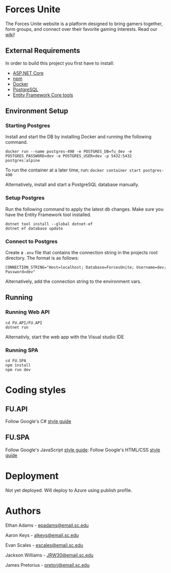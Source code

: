 # Forces Unite
The Forces Unite website is a platform designed to bring gamers together, form groups, and connect over their favorite gaming interests.
Read our [wiki](https://github.com/SCCapstone/PalmettoProgrammers/wiki/Project-Description)!

## External Requirements
In order to build this project you first have to install:
* [ASP.NET Core](https://learn.microsoft.com/en-us/aspnet/core/introduction-to-aspnet-core?view=aspnetcore-7.0)
* [npm](https://www.npmjs.com/package/npm)
* [Docker](https://www.docker.com/get-started/)
* [PostgreSQL](https://www.postgresql.org/download/)
* [Entity Framework Core tools](https://learn.microsoft.com/en-us/ef/core/cli/)

## Environment Setup
### Starting Postgres
Install and start the DB by installing Docker and running the following command.
```
docker run --name postgres-490 -e POSTGRES_DB=fu_dev -e POSTGRES_PASSWORD=dev -e POSTGRES_USER=dev -p 5432:5432 postgres:alpine
```
To run the container at a later time, run:
```docker container start postgres-490```

Alternatively, install and start a PostgreSQL database manually.

### Setup Postgres
Run the following command to apply the latest db changes.
Make sure you have the Entity Framework tool installed.
```
dotnet tool install --global dotnet-ef
dotnet ef database update
```

### Connect to Postgres
Create a `.env` file that contains the connection string in the projects root directory. The format is as follows:
```
CONNECTION_STRING="Host=localhost; Database=ForcesUnite; Username=dev; Password=dev"
```

Alternatively, add the connection string to the environment vars.

## Running
### Running Web API
```
cd FU.API/FU.API
dotnet run
```
Alternativly, start the web app  with the Visual studio IDE
### Running SPA
```
cd FU.SPA
npm install
npm run dev
```

# Coding styles
## FU.API
Follow Google's C# [style guide](https://google.github.io/styleguide/csharp-style.html)
## FU.SPA
Follow Google's JavaScript [style guide](https://google.github.io/styleguide/jsguide.html):
Follow Google's HTML/CSS [style guide](https://google.github.io/styleguide/htmlcssguide.html)
# Deployment
Not yet deployed. Will deploy to Azure using publish profile.

# Authors
Ethan Adams - epadams@email.sc.edu

Aaron Keys - alkeys@email.sc.edu

Evan Scales - escales@email.sc.edu

Jackson Williams - JRW30@email.sc.edu

James Pretorius - pretorj@email.sc.edu
